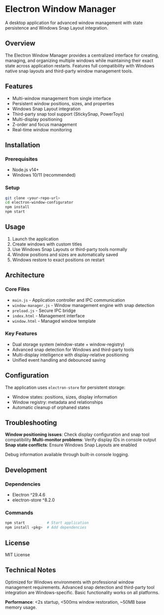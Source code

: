 # Electron Window Manager

A desktop application for advanced window management with state persistence and Windows Snap Layout integration.

## Overview

The Electron Window Manager provides a centralized interface for creating, managing, and organizing multiple windows while maintaining their exact state across application restarts. Features full compatibility with Windows native snap layouts and third-party window management tools.

## Features

- Multi-window management from single interface
- Persistent window positions, sizes, and properties
- Windows Snap Layout integration
- Third-party snap tool support (StickySnap, PowerToys)
- Multi-display positioning
- Z-order and focus management
- Real-time window monitoring

## Installation

### Prerequisites
- Node.js v14+
- Windows 10/11 (recommended)

### Setup
```bash
git clone <your-repo-url>
cd electron-window-configurator
npm install
npm start
```

## Usage

1. Launch the application
2. Create windows with custom titles
3. Use Windows Snap Layouts or third-party tools normally
4. Window positions and sizes are automatically saved
5. Windows restore to exact positions on restart

## Architecture

### Core Files
- `main.js` - Application controller and IPC communication
- `window-manager.js` - Window management engine with snap detection
- `preload.js` - Secure IPC bridge
- `index.html` - Management interface
- `window.html` - Managed window template

### Key Features
- Dual storage system (window-state + window-registry)
- Advanced snap detection for Windows and third-party tools
- Multi-display intelligence with display-relative positioning
- Unified event handling and debounced saving

## Configuration

The application uses `electron-store` for persistent storage:
- Window states: positions, sizes, display information
- Window registry: metadata and relationships
- Automatic cleanup of orphaned states

## Troubleshooting

**Window positioning issues**: Check display configuration and snap tool compatibility
**Multi-monitor problems**: Verify display IDs in console output
**Snap state conflicts**: Ensure Windows Snap Layouts are enabled

Debug information available through built-in console logging.

## Development

### Dependencies
- Electron ^29.4.6
- electron-store ^8.2.0

### Commands
```bash
npm start          # Start application
npm install <pkg>  # Add dependencies
```

## License

MIT License

## Technical Notes

Optimized for Windows environments with professional window management requirements. Advanced snap detection and third-party tool integration are Windows-specific. Basic functionality works on all platforms.

**Performance**: <2s startup, <500ms window restoration, ~50MB base memory usage. 